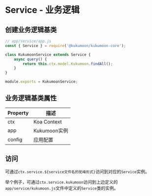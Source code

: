 # Service - 业务逻辑

## 创建业务逻辑基类
```js
// app/service/app.js
const { Service } = require('@kukumoon/kukumoon-core');

class KukumoonService extends Service {
    async query() {
        return this.ctx.model.Kukumoon.findAll();
    }
}

module.exports = KukumoonService;
```

## 业务逻辑基类属性
| Property | 描述 |
| --- | --- |
| ctx | Koa Context |
| app | Kukumoon实例 |
| config | 应用配置 |

## 访问
可通过`ctx.service.${service文件名的驼峰形式}`访问到对应的`Service`实例。

举个例子，可通过`ctx.service.kukumoon`访问到上边定义的`app/service/kukumoon.js`文件中定义的`Service`类的实例。